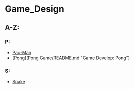 # Game_Design
## A-Z:
### P:
 - [Pac-Man](Pac-Man/README.md "Game Develop: Pac-Man")
 - [Pong](Pong Game/README.md "Game Develop: Pong")

### S:
 - [Snake](Snake/README.md "Game Develop: Snake")